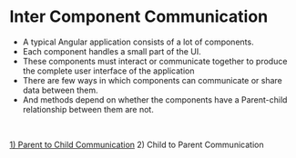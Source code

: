 # Inter Component Communication 

 - A typical Angular application consists of a lot of components. 
 - Each component handles a small part of the UI. 
 - These components must interact or communicate together to produce the complete user interface of the application
 - There are few ways in which components can communicate or share data between them. 
 - And methods depend on whether the components have a Parent-child relationship between them are not.
 
 <br>
 
[1) Parent to Child Communication](https://github.com/Girish-GAP/Angular/tree/main/InterComponentCommunication/ParentToChild)
2) Child to Parent Communication

 <br>

